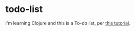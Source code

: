 # todo-list

I'm learning Clojure and this is a To-do list, per [this
tutorial](https://practicalli.github.io/clojure-webapps/create-a-project/update-project-details.html).
